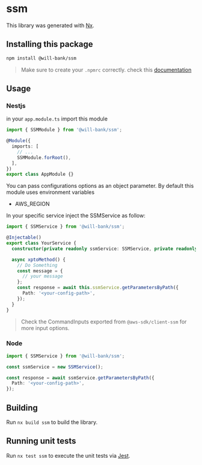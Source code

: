 # ssm

This library was generated with [Nx](https://nx.dev).

## Installing this package

```bash
npm install @will-bank/ssm
```

> Make sure to create your `.npmrc` correctly. check this [documentation](../../docs/NPMRC.md)

## Usage

### Nestjs

in your `app.module.ts` import this module

```ts
import { SSMModule } from '@will-bank/ssm';

@Module({
  imports: [
    // ...
    SSMModule.forRoot(),
  ],
})
export class AppModule {}
```

You can pass configurations options as an object parameter. By default this module uses environment variables

- AWS_REGION

In your specific service inject the SSMService as follow:

```ts
import { SSMService } from '@will-bank/ssm';

@Injectable()
export class YourService {
  constructor(private readonly ssmService: SSMService, private readonly configService: ConfigService) {}

  async xptoMethod() {
    // Do Something
    const message = {
      // your message
    };
    const response = await this.ssmService.getParametersByPath({
      Path: '<your-config-path>',
    });
  }
}
```

> Check the CommandInputs exported from `@aws-sdk/client-ssm` for more input options.

### Node

```ts
import { SSMService } from '@will-bank/ssm';

const ssmService = new SSMService();

const response = await ssmService.getParametersByPath({
  Path: '<your-config-path>',
});
```

## Building

Run `nx build ssm` to build the library.

## Running unit tests

Run `nx test ssm` to execute the unit tests via [Jest](https://jestjs.io).
